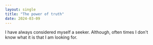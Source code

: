 ```yaml
---
layout: single
title: "The power of truth"
date: 2024-03-09
---
```


I have always considered myself a seeker. Although, often times I don't know what it is that I am looking for. 